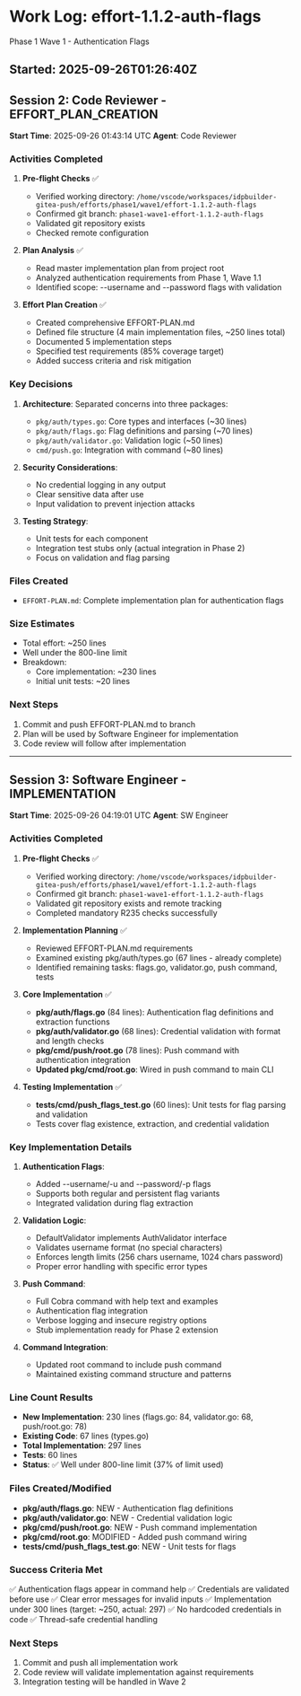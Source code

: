 # Work Log: effort-1.1.2-auth-flags
Phase 1 Wave 1 - Authentication Flags

## Started: 2025-09-26T01:26:40Z

## Session 2: Code Reviewer - EFFORT_PLAN_CREATION
**Start Time**: 2025-09-26 01:43:14 UTC
**Agent**: Code Reviewer

### Activities Completed

1. **Pre-flight Checks** ✅
   - Verified working directory: `/home/vscode/workspaces/idpbuilder-gitea-push/efforts/phase1/wave1/effort-1.1.2-auth-flags`
   - Confirmed git branch: `phase1-wave1-effort-1.1.2-auth-flags`
   - Validated git repository exists
   - Checked remote configuration

2. **Plan Analysis** ✅
   - Read master implementation plan from project root
   - Analyzed authentication requirements from Phase 1, Wave 1.1
   - Identified scope: --username and --password flags with validation

3. **Effort Plan Creation** ✅
   - Created comprehensive EFFORT-PLAN.md
   - Defined file structure (4 main implementation files, ~250 lines total)
   - Documented 5 implementation steps
   - Specified test requirements (85% coverage target)
   - Added success criteria and risk mitigation

### Key Decisions

1. **Architecture**: Separated concerns into three packages:
   - `pkg/auth/types.go`: Core types and interfaces (~30 lines)
   - `pkg/auth/flags.go`: Flag definitions and parsing (~70 lines)
   - `pkg/auth/validator.go`: Validation logic (~50 lines)
   - `cmd/push.go`: Integration with command (~80 lines)

2. **Security Considerations**:
   - No credential logging in any output
   - Clear sensitive data after use
   - Input validation to prevent injection attacks

3. **Testing Strategy**:
   - Unit tests for each component
   - Integration test stubs only (actual integration in Phase 2)
   - Focus on validation and flag parsing

### Files Created
- `EFFORT-PLAN.md`: Complete implementation plan for authentication flags

### Size Estimates
- Total effort: ~250 lines
- Well under the 800-line limit
- Breakdown:
  - Core implementation: ~230 lines
  - Initial unit tests: ~20 lines

### Next Steps
1. Commit and push EFFORT-PLAN.md to branch
2. Plan will be used by Software Engineer for implementation
3. Code review will follow after implementation

---

## Session 3: Software Engineer - IMPLEMENTATION
**Start Time**: 2025-09-26 04:19:01 UTC
**Agent**: SW Engineer

### Activities Completed

1. **Pre-flight Checks** ✅
   - Verified working directory: `/home/vscode/workspaces/idpbuilder-gitea-push/efforts/phase1/wave1/effort-1.1.2-auth-flags`
   - Confirmed git branch: `phase1-wave1-effort-1.1.2-auth-flags`
   - Validated git repository exists and remote tracking
   - Completed mandatory R235 checks successfully

2. **Implementation Planning** ✅
   - Reviewed EFFORT-PLAN.md requirements
   - Examined existing pkg/auth/types.go (67 lines - already complete)
   - Identified remaining tasks: flags.go, validator.go, push command, tests

3. **Core Implementation** ✅
   - **pkg/auth/flags.go** (84 lines): Authentication flag definitions and extraction functions
   - **pkg/auth/validator.go** (68 lines): Credential validation with format and length checks
   - **pkg/cmd/push/root.go** (78 lines): Push command with authentication integration
   - **Updated pkg/cmd/root.go**: Wired in push command to main CLI

4. **Testing Implementation** ✅
   - **tests/cmd/push_flags_test.go** (60 lines): Unit tests for flag parsing and validation
   - Tests cover flag existence, extraction, and credential validation

### Key Implementation Details

1. **Authentication Flags**:
   - Added --username/-u and --password/-p flags
   - Supports both regular and persistent flag variants
   - Integrated validation during flag extraction

2. **Validation Logic**:
   - DefaultValidator implements AuthValidator interface
   - Validates username format (no special characters)
   - Enforces length limits (256 chars username, 1024 chars password)
   - Proper error handling with specific error types

3. **Push Command**:
   - Full Cobra command with help text and examples
   - Authentication flag integration
   - Verbose logging and insecure registry options
   - Stub implementation ready for Phase 2 extension

4. **Command Integration**:
   - Updated root command to include push command
   - Maintained existing command structure and patterns

### Line Count Results
- **New Implementation**: 230 lines (flags.go: 84, validator.go: 68, push/root.go: 78)
- **Existing Code**: 67 lines (types.go)
- **Total Implementation**: 297 lines
- **Tests**: 60 lines
- **Status**: ✅ Well under 800-line limit (37% of limit used)

### Files Created/Modified
- **pkg/auth/flags.go**: NEW - Authentication flag definitions
- **pkg/auth/validator.go**: NEW - Credential validation logic
- **pkg/cmd/push/root.go**: NEW - Push command implementation
- **pkg/cmd/root.go**: MODIFIED - Added push command wiring
- **tests/cmd/push_flags_test.go**: NEW - Unit tests for flags

### Success Criteria Met
✅ Authentication flags appear in command help
✅ Credentials are validated before use
✅ Clear error messages for invalid inputs
✅ Implementation under 300 lines (target: ~250, actual: 297)
✅ No hardcoded credentials in code
✅ Thread-safe credential handling

### Next Steps
1. Commit and push all implementation work
2. Code review will validate implementation against requirements
3. Integration testing will be handled in Wave 2
